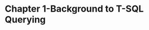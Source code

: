 Chapter 1-Background to T-SQL Querying
==============================



<!-- <div class="alert alert-info p-1" role="alert">
    
</div> -->

<!-- ![alt text](./zImages/17-6.png "Title") -->

<!-- <code>&lt;T&gt;</code> -->

<!-- <div class="alert alert-info pt-2 pb-0" role="alert">
    <ul class="pl-1">
      <li></li>
      <li></li>
    </ul>  
</div> -->

<!-- <ul>
  <li><b></b></li>
  <li><b></b></li>
  <li><b></b></li>
  <li><b></b></li>
</ul>  -->

<!-- <span style="color:red">hurt</span> -->

<style type="text/css">
.markdown-body {
  max-width: 1800px;
  margin-left: auto;
  margin-right: auto;
}
</style>

<link rel="stylesheet" href="./zCSS/bootstrap.min.css">
<script src="./zCSS/jquery-3.3.1.slim.min.js"></script>
<script src="./zCSS/popper.min.js"></script>
<script src="./zCSS/bootstrap.min.js"></script>